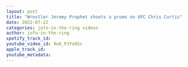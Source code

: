 ```yaml
---
layout: post
title: "Wrestler Jeremy Prophet shoots a promo on UFC Chris Curtis"
date: 2022-07-22
categories: jofo-in-the-ring videos
author: jofo-in-the-ring
spotify_track_id: 
youtube_video_id: 9u6_PJYo0Sc
apple_track_id: 
youtube_metadata: 
---
```

